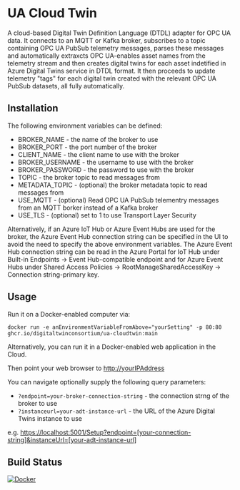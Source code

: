 # UA Cloud Twin
A cloud-based Digital Twin Definition Language (DTDL) adapter for OPC UA data. It connects to an MQTT or Kafka broker, subscribes to a topic containing OPC UA PubSub telemetry messages, parses these messages and automatically extraxcts OPC UA-enables asset names from the telemetry stream and then creates digital twins for each asset indetified in Azure Digital Twins service in DTDL format. It then proceeds to update telemetry "tags" for each digital twin created with the relevant OPC UA PubSub datasets, all fully automatically.


## Installation

The following environment variables can be defined:

* BROKER_NAME - the name of the broker to use
* BROKER_PORT - the port number of the broker
* CLIENT_NAME - the client name to use with the broker
* BROKER_USERNAME - the username to use with the broker
* BROKER_PASSWORD - the password to use with the broker
* TOPIC - the broker topic to read messages from
* METADATA_TOPIC - (optional) the broker metadata topic to read messages from
* USE_MQTT - (optional) Read OPC UA PubSub telementry messages from an MQTT borker instead of a Kafka broker
* USE_TLS - (optional) set to 1 to use Transport Layer Security

Alternatively, if an Azure IoT Hub or Azure Event Hubs are used for the broker, the Azure Event Hub connection string can be specified in the UI to avoid the need to specify the above environment variables. The Azure Event Hub connection string can be read in the Azure Portal for IoT Hub under Built-in Endpoints -> Event Hub-compatible endpoint and for Azure Event Hubs under Shared Access Policies -> RootManageSharedAccessKey -> Connection string-primary key.

## Usage

Run it on a Docker-enabled computer via:

`docker run -e anEnvironmentVariableFromAbove="yourSetting" -p 80:80 ghcr.io/digitaltwinconsortium/ua-cloudtwin:main`

Alternatively,  you can run it in a Docker-enabled web application in the Cloud.

Then point your web browser to <http://yourIPAddress>

You can navigate optionally supply the following query parameters:

* `?endpoint=your-broker-connection-string` - the connection strng of the broker to use
* `?instanceurl=your-adt-instance-url` - the URL of the Azure Digital Twins instance to use

e.g. <https://localhost:5001/Setup?endpoint=[your-connection-string]&instanceUrl=[your-adt-instance-url]>
 

## Build Status

[![Docker](https://github.com/digitaltwinconsortium/UA-CloudTwin/actions/workflows/docker-build.yml/badge.svg)](https://github.com/digitaltwinconsortium/UA-CloudTwin/actions/workflows/docker-build.yml)

